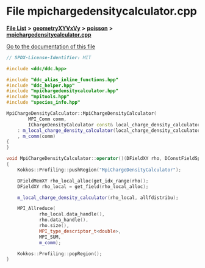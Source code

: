 

# File mpichargedensitycalculator.cpp

[**File List**](files.md) **>** [**geometryXYVxVy**](dir_e4674dab6493cf35bbeb1b23e7fbbddd.md) **>** [**poisson**](dir_14c5eb4d397dfd4e1a4d5c7bede9e118.md) **>** [**mpichargedensitycalculator.cpp**](mpichargedensitycalculator_8cpp.md)

[Go to the documentation of this file](mpichargedensitycalculator_8cpp.md)


```C++
// SPDX-License-Identifier: MIT

#include <ddc/ddc.hpp>

#include "ddc_alias_inline_functions.hpp"
#include "ddc_helper.hpp"
#include "mpichargedensitycalculator.hpp"
#include "mpitools.hpp"
#include "species_info.hpp"

MpiChargeDensityCalculator::MpiChargeDensityCalculator(
        MPI_Comm comm,
        IChargeDensityCalculator const& local_charge_density_calculator)
    : m_local_charge_density_calculator(local_charge_density_calculator)
    , m_comm(comm)
{
}

void MpiChargeDensityCalculator::operator()(DFieldXY rho, DConstFieldSpVxVyXY allfdistribu) const
{
    Kokkos::Profiling::pushRegion("MpiChargeDensityCalculator");

    DFieldMemXY rho_local_alloc(get_idx_range(rho));
    DFieldXY rho_local = get_field(rho_local_alloc);

    m_local_charge_density_calculator(rho_local, allfdistribu);

    MPI_Allreduce(
            rho_local.data_handle(),
            rho.data_handle(),
            rho.size(),
            MPI_type_descriptor_t<double>,
            MPI_SUM,
            m_comm);

    Kokkos::Profiling::popRegion();
}
```


